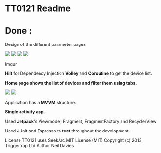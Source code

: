 # TT0121 Readme
# Done :

Design of the different parameter pages

<img src="https://i.imgur.com/S9kLvBo.png">
<img src="https://i.imgur.com/E9KH4aK.png">
<img src="https://i.imgur.com/jj0QUZK.png">
<img src="https://i.imgur.com/MbZp5Hz.png">


[Imgur](https://imgur.com/HqDPcPN)

**Hilt** for Dependency Injection
**Volley** and **Coroutine** to get the device list.

**Home page shows the list of devices and filter them using tabs.**

<img src="https://i.imgur.com/3KbxZYO.png">

<img src="https://i.imgur.com/KAmEJU9.png">



Application has a **MVVM** structure.

**Single activity app.**

Used **Jetpack**'s Viewmodel, Fragment, FragmentFactory and RecyclerView

Used JUnit and Espresso to **test** throughout the development.



License
TT0121 uses SeekArc MIT License (MIT) Copyright (c) 2013 Triggertrap Ltd Author Neil Davies
